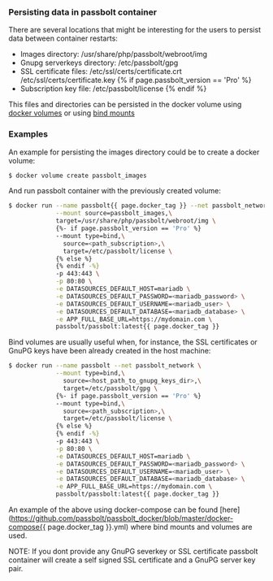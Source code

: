 ### Persisting data in passbolt container

There are several locations that might be interesting for the users to persist data between container restarts:
* Images directory: /usr/share/php/passbolt/webroot/img
* Gnupg serverkeys directory: /etc/passbolt/gpg
* SSL certificate files: /etc/ssl/certs/certificate.crt /etc/ssl/certs/certificate.key
{% if page.passbolt_version == 'Pro' %}
* Subscription key file: /etc/passbolt/license
{% endif %}

This files and directories can be persisted in the docker volume using [docker volumes](https://docs.docker.com/storage/volumes/) or using [bind mounts](https://docs.docker.com/storage/bind-mounts/#start-a-container-with-a-bind-mount)

### Examples

An example for persisting the images directory could be to create a docker volume:
```bash
$ docker volume create passbolt_images
```

And run passbolt container with the previously created volume:
```bash
$ docker run --name passbolt{{ page.docker_tag }} --net passbolt_network \
             --mount source=passbolt_images,\
             target=/usr/share/php/passbolt/webroot/img \
             {%- if page.passbolt_version == 'Pro' %}
             --mount type=bind,\
               source=<path_subscription>,\
               target=/etc/passbolt/license \
             {% else %}
             {% endif -%}
             -p 443:443 \
             -p 80:80 \
             -e DATASOURCES_DEFAULT_HOST=mariadb \
             -e DATASOURCES_DEFAULT_PASSWORD=<mariadb_password> \
             -e DATASOURCES_DEFAULT_USERNAME=<mariadb_user> \
             -e DATASOURCES_DEFAULT_DATABASE=<mariadb_database> \
             -e APP_FULL_BASE_URL=https://mydomain.com \
             passbolt/passbolt:latest{{ page.docker_tag }}
```

Bind volumes are usually useful when, for instance, the SSL certificates or GnuPG keys have been already created in the host machine:
```bash
$ docker run --name passbolt --net passbolt_network \
             --mount type=bind,\
               source=<host_path_to_gnupg_keys_dir>,\
               target=/etc/passbolt/gpg \
             {%- if page.passbolt_version == 'Pro' %}
             --mount type=bind,\
               source=<path_subscription>,\
               target=/etc/passbolt/license \
             {% else %}
             {% endif -%}
             -p 443:443 \
             -p 80:80 \
             -e DATASOURCES_DEFAULT_HOST=mariadb \
             -e DATASOURCES_DEFAULT_PASSWORD=<mariadb_password> \
             -e DATASOURCES_DEFAULT_USERNAME=<mariadb_user> \
             -e DATASOURCES_DEFAULT_DATABASE=<mariadb_database> \
             -e APP_FULL_BASE_URL=https://mydomain.com \
             passbolt/passbolt:latest{{ page.docker_tag }}
```

An example of the above using docker-compose can be found [here](https://github.com/passbolt/passbolt_docker/blob/master/docker-compose{{ page.docker_tag }}.yml) where bind mounts and volumes are used.

NOTE: If you dont provide any GnuPG severkey or SSL certificate passbolt container will create a self signed SSL certificate and a GnuPG server key pair.
